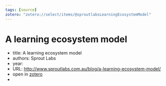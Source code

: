 ```yaml
---
tags: [source]
zotero: "zotero://select/items/@sproutlabsLearningEcosystemModel"
---
```


# A learning ecosystem model

- title: A learning ecosystem model
- authors:  Sprout Labs
- year: 
- URL: http://www.sproutlabs.com.au/blog/a-learning-ecosystem-model/
- open in [zotero](zotero://select/items/@sproutlabsLearningEcosystemModel)
- 

